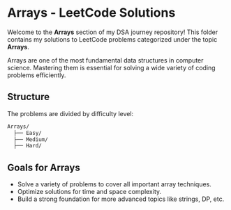 # Arrays - LeetCode Solutions

Welcome to the **Arrays** section of my DSA journey repository! This folder contains my solutions to LeetCode problems categorized under the topic **Arrays**.

Arrays are one of the most fundamental data structures in computer science. Mastering them is essential for solving a wide variety of coding problems efficiently.

## Structure

The problems are divided by difficulty level:

```scss
Arrays/
  ├── Easy/
  ├── Medium/
  ├── Hard/
```

## Goals for Arrays

- Solve a variety of problems to cover all important array techniques.
- Optimize solutions for time and space complexity.
- Build a strong foundation for more advanced topics like strings, DP, etc.
